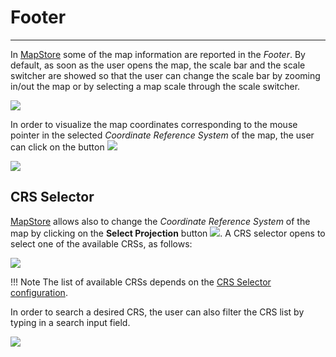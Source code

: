 # Footer
********

In [MapStore](https://mapstore.geo-solutions.it/mapstore/#/) some of the map information are reported in the *Footer*. By default, as soon as the user opens the map, the scale bar and the scale switcher are showed so that the user can change the scale bar by zooming in/out the map or by selecting a map scale through the scale switcher.

<img src="../img/footer/show_scale1.jpg" class="ms-docimage" />

In order to visualize the map coordinates corresponding to the mouse pointer in the selected *Coordinate Reference System* of the map, the user can click on the button <img src="../img/button/mouse-icon.jpg" class="ms-docbutton"/>  

<img src="../img/footer/show_coordinates1.jpg" class="ms-docimage" />

## CRS Selector

 [MapStore](https://mapstore.geo-solutions.it/mapstore/#/) allows also to change the *Coordinate Reference System* of the map by clicking on the **Select Projection** button <img src="../img/button/crs_selector_icon.jpg" class="ms-docbutton"/>. A CRS selector opens to select one of the available CRSs, as follows:

<img src="../img/footer/CRS_selector.gif" class="ms-docimage"/>

!!! Note
    The list of available CRSs depends on the [CRS Selector configuration](https://mapstore.readthedocs.io/en/latest/developer-guide/local-config/#crs-selector-configuration).

In order to search a desired CRS, the user can also filter the CRS list by typing in a search input field.

<img src="../img/footer/searchCRS.jpg" class="ms-docimage" style="max-width:200px;"/>